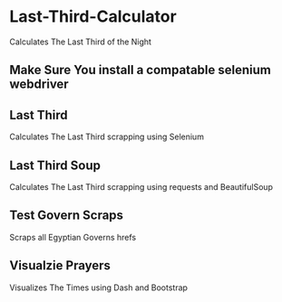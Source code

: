 # Last-Third-Calculator
Calculates The Last Third of the Night 

## Make Sure You install a compatable selenium webdriver

## Last Third
Calculates The Last Third scrapping using Selenium

## Last Third Soup
Calculates The Last Third scrapping using requests and BeautifulSoup

## Test Govern Scraps
Scraps all Egyptian Governs hrefs

## Visualzie  Prayers
Visualizes The Times using Dash and Bootstrap
